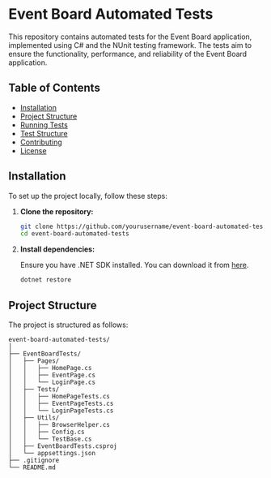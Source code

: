 # Event Board Automated Tests

This repository contains automated tests for the Event Board application, implemented using C# and the NUnit testing framework. The tests aim to ensure the functionality, performance, and reliability of the Event Board application.

## Table of Contents

- [Installation](#installation)
- [Project Structure](#project-structure)
- [Running Tests](#running-tests)
- [Test Structure](#test-structure)
- [Contributing](#contributing)
- [License](#license)

## Installation

To set up the project locally, follow these steps:

1. **Clone the repository:**

    ```sh
    git clone https://github.com/yourusername/event-board-automated-tests.git
    cd event-board-automated-tests
    ```

2. **Install dependencies:**

    Ensure you have .NET SDK installed. You can download it from [here](https://dotnet.microsoft.com/download/dotnet).

    ```sh
    dotnet restore
    ```

## Project Structure

The project is structured as follows:

```plaintext
event-board-automated-tests/
│
├── EventBoardTests/
│   ├── Pages/
│   │   ├── HomePage.cs
│   │   ├── EventPage.cs
│   │   └── LoginPage.cs
│   ├── Tests/
│   │   ├── HomePageTests.cs
│   │   ├── EventPageTests.cs
│   │   └── LoginPageTests.cs
│   ├── Utils/
│   │   ├── BrowserHelper.cs
│   │   ├── Config.cs
│   │   └── TestBase.cs
│   ├── EventBoardTests.csproj
│   └── appsettings.json
├── .gitignore
└── README.md
